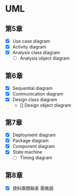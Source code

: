 # UML

## 第5章
- [x] Use case diagram
- [x] Activity diagram
- [x] Analysis class diagram
  - [ ] Analysis object diagram

## 第6章
- [x] Sequential diagram
- [x] Communication diagram
- [x] Design class diagram
  - [] Design object diagram

## 第7章
- [x] Deployment diagram
- [x] Package diagram
- [x] Component diagram
- [x] State machine
  - [ ] Timing diagram

## 第8章
- [x] 資料庫關聯表 需微調
